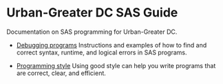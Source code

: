 # Urban-Greater DC SAS Guide

Documentation on SAS programming for Urban-Greater DC. 

- [Debugging programs](https://github.com/NeighborhoodInfoDC/SAS/tree/master/Guide/Debugging%20programs.mkdn) Instructions and examples of how to find and correct syntax, runtime, and logical errors in SAS programs.

- [Programming style](https://github.com/NeighborhoodInfoDC/SAS/tree/master/Guide/Programming%20style.mkdn) Using good style can help you write programs that are correct, clear, and efficient. 

